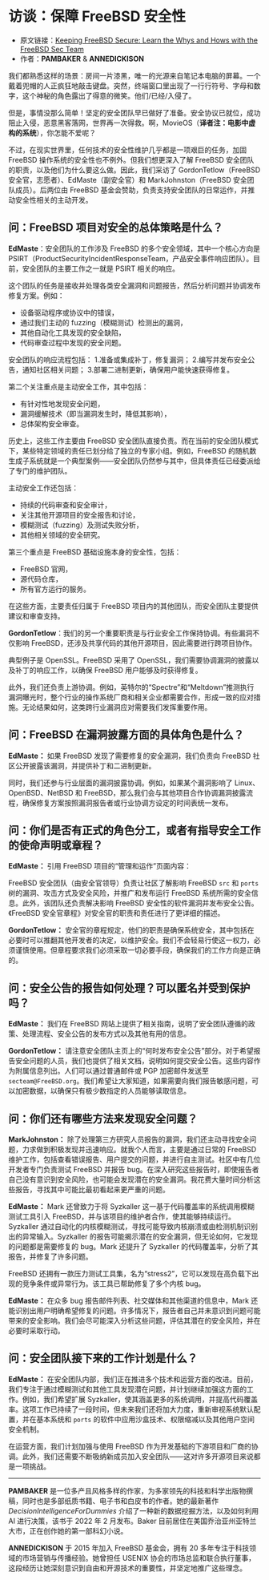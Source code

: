 # 访谈：保障 FreeBSD 安全性

- 原文链接：[Keeping FreeBSD Secure: Learn the Whys and Hows with the FreeBSD Sec Team](https://freebsdfoundation.org/wp-content/uploads/2022/11/interview.pdf)
- 作者：**PAMBAKER** & **ANNEDICKISON**

我们都熟悉这样的场景：房间一片漆黑，唯一的光源来自笔记本电脑的屏幕。一个戴着兜帽的人正疯狂地敲击键盘。突然，终端窗口里出现了一行行符号、字母和数字，这个神秘的角色露出了得意的微笑。他们/已经/入侵了。

但是，事情没那么简单！坚定的安全团队早已做好了准备。安全协议已就位，成功阻止入侵，恶意黑客落网，世界再一次得救。啊，MovieOS（**译者注：电影中虚构的系统**），你怎能不爱呢？

不过，在现实世界里，任何技术的安全性维护几乎都是一项艰巨的任务，加固 FreeBSD 操作系统的安全性也不例外。但我们想更深入了解 FreeBSD 安全团队的职责，以及他们为什么要这么做。因此，我们采访了 GordonTetlow（FreeBSD 安全官，志愿者）、EdMaste（副安全官）和 MarkJohnston（FreeBSD 安全团队成员）。后两位由 FreeBSD 基金会赞助，负责支持安全团队的日常运作，并推动安全性相关的主动开发。

## 问：FreeBSD 项目对安全的总体策略是什么？

**EdMaste**：安全团队的工作涉及 FreeBSD 的多个安全领域，其中一个核心方向是 PSIRT（ProductSecurityIncidentResponseTeam，产品安全事件响应团队）。目前，安全团队的主要工作之一就是 PSIRT 相关的响应。

这个团队的任务是接收并处理各类安全漏洞和问题报告，然后分析问题并协调发布修复方案。例如：

- 设备驱动程序或协议中的错误，
- 通过我们主动的 fuzzing（模糊测试）检测出的漏洞，
- 其他自动化工具发现的安全缺陷，
- 代码审查过程中发现的安全问题。

安全团队的响应流程包括：
1.准备或集成补丁，修复漏洞；
2.编写并发布安全公告，通知社区相关问题；
3.部署二进制更新，确保用户能快速获得修复。

第二个关注重点是主动安全工作，其中包括：

- 有针对性地发现安全问题，
- 漏洞缓解技术（即当漏洞发生时，降低其影响），
- 总体架构安全审查。

历史上，这些工作主要由 FreeBSD 安全团队直接负责。而在当前的安全团队模式下，某些特定领域的责任已划分给了独立的专家小组。例如，FreeBSD 的随机数生成子系统就是一个典型案例——安全团队仍然参与其中，但具体责任已经委派给了专门的维护团队。

主动安全工作还包括：

- 持续的代码审查和安全审计，
- 关注其他开源项目的安全报告和讨论，
- 模糊测试（fuzzing）及测试失败分析，
- 其他相关领域的安全研究。

第三个重点是 FreeBSD 基础设施本身的安全性，包括：

- FreeBSD 官网，
- 源代码仓库，
- 所有官方运行的服务。

在这些方面，主要责任归属于 FreeBSD 项目内的其他团队，而安全团队主要提供建议和审查支持。


**GordonTetlow**：我们的另一个重要职责是与行业安全工作保持协调。有些漏洞不仅影响 FreeBSD，还涉及共享代码的其他开源项目，因此需要进行跨项目协作。

典型例子是 OpenSSL。FreeBSD 采用了 OpenSSL，我们需要协调漏洞的披露以及补丁的响应工作，以确保 FreeBSD 用户能够及时获得修复。

此外，我们还负责上游协调。例如，英特尔的“Spectre”和“Meltdown”推测执行漏洞曝光时，整个行业的操作系统厂商和相关企业都需要合作，形成一致的应对措施。无论结果如何，这类跨行业漏洞应对需要我们发挥重要作用。



## 问：FreeBSD 在漏洞披露方面的具体角色是什么？

**EdMaste：** 如果 FreeBSD 发现了需要修复的安全漏洞，我们负责向 FreeBSD 社区公开披露该漏洞，并提供补丁和二进制更新。

同时，我们还参与行业层面的漏洞披露协调。例如，如果某个漏洞影响了 Linux、OpenBSD、NetBSD 和 FreeBSD，那么我们会与其他项目合作协调漏洞披露流程，确保修复方案按照漏洞报告者或行业协调方设定的时间表统一发布。

## 问：你们是否有正式的角色分工，或者有指导安全工作的使命声明或章程？

**EdMaste：** 引用 FreeBSD 项目的“管理和运作”页面内容：

FreeBSD 安全团队（由安全官领导）负责让社区了解影响 FreeBSD `src` 和 `ports` 树的漏洞、攻击方式及安全风险，并推广和发布运行 FreeBSD 系统所需的安全信息。此外，该团队还负责解决影响 FreeBSD 安全性的软件漏洞并发布安全公告。《FreeBSD 安全官章程》对安全官的职责和责任进行了更详细的描述。

**GordonTetlow：** 安全官的章程规定，他们的职责是确保系统安全，其中包括在必要时可以推翻其他开发者的决定，以维护安全。我们不会轻易行使这一权力，必须谨慎使用。但章程要求我们必须采取一切必要手段，确保我们的工作方向是正确的。



## 问：安全公告的报告如何处理？可以匿名并受到保护吗？

**EdMaste：** 我们在 FreeBSD 网站上提供了相关指南，说明了安全团队遵循的政策、处理流程、安全公告的发布方式以及其他有用的信息。

**GordonTetlow：** 请注意安全团队主页上的“何时发布安全公告”部分。对于希望报告安全问题的人员，我们也提供了相关文档，说明如何提交安全公告。这些内容作为附属信息列出。人们可以通过普通邮件或 PGP 加密邮件发送至 `secteam@FreeBSD.org`。我们希望让大家知道，如果需要向我们报告敏感问题，可以加密数据，以确保只有极少数指定的人员能够读取信息。



## 问：你们还有哪些方法来发现安全问题？

**MarkJohnston：** 除了处理第三方研究人员报告的漏洞，我们还主动寻找安全问题，力求做到积极发现并迅速响应。就我个人而言，主要是通过日常的 FreeBSD 维护工作，包括查看错误报告、用户提交的问题，并进行自主测试。社区中有几位开发者专门负责测试 FreeBSD 并报告 bug。在深入研究这些报告时，即使报告者自己没有意识到安全风险，也可能会发现潜在的安全漏洞。我花费大量时间分析这些报告，寻找其中可能比最初看起来更严重的问题。

**EdMaste：** Mark 还曾致力于将 Syzkaller 这一基于代码覆盖率的系统调用模糊测试工具引入 FreeBSD，并与该项目的维护者合作，使其能够持续运行。Syzkaller 通过自动化的内核模糊测试，寻找可能导致内核崩溃或由检测机制识别出的异常输入。Syzkaller 的报告可能揭示潜在的安全漏洞，但无论如何，它发现的问题都是需要修复的 bug。Mark 还提升了 Syzkaller 的代码覆盖率，分析了其报告，并修复了许多问题。

FreeBSD 还拥有一款压力测试工具集，名为“stress2”，它可以发现在高负载下出现的竞争条件或异常行为。该工具已帮助修复了多个内核 bug。

**EdMaste：** 在众多 bug 报告邮件列表、社交媒体和其他渠道的信息中，Mark 还能识别出用户明确希望修复的问题。许多情况下，报告者自己并未意识到问题可能带来的安全影响。我们会尽可能深入分析这些问题，评估其潜在的安全风险，并在必要时采取行动。



## 问：安全团队接下来的工作计划是什么？

**EdMaste：** 在安全团队内部，我们正在推进多个技术和运营方面的改进。目前，我们专注于通过模糊测试和其他工具发现潜在问题，并计划继续加强这方面的工作。例如，我们希望扩展 Syzkaller，使其涵盖更多的系统调用，并提高代码覆盖率。这项工作已持续了一段时间，但未来我们还将加大力度，重新审视系统默认配置，并在基本系统和 `ports` 的软件中应用沙盒技术、权限缩减以及其他用户空间安全机制。

在运营方面，我们计划加强与使用 FreeBSD 作为开发基础的下游项目和厂商的协调。此外，我们还需要不断吸纳新成员加入安全团队——这对许多开源项目来说都是一项挑战。

- - -

**PAMBAKER** 是一位多产且风格多样的作家，为多家领先的科技和科学出版物撰稿，同时也是多部纸质书籍、电子书和白皮书的作者。她的最新著作 *DecisionIntelligenceForDummies* 介绍了一种新的数据挖掘方法，以及如何利用 AI 进行决策，该书于 2022 年 2 月发布。Baker 目前居住在美国乔治亚州亚特兰大市，正在创作她的第一部科幻小说。

**ANNEDICKISON** 于 2015 年加入 FreeBSD 基金会，拥有 20 多年专注于科技领域的市场营销与传播经验。她曾担任 USENIX 协会的市场总监和联合执行董事，这段经历让她深刻意识到自由和开源技术的重要性，并坚定地推广这些理念。
